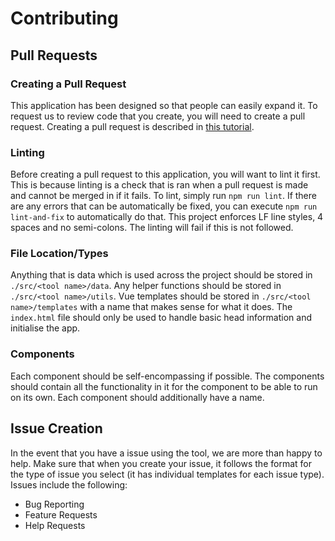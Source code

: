 # Contributing
## Pull Requests

### Creating a Pull Request
This application has been designed so that people can easily expand it. To request us to review code that you create, you will need to create a pull request. Creating a pull request is described in [this tutorial](https://www.digitalocean.com/community/tutorials/how-to-create-a-pull-request-on-github).

### Linting
Before creating a pull request to this application, you will want to lint it first. This is because linting is a check that is ran when a pull request is made and cannot be merged in if it fails. To lint, simply run `npm run lint`. If there are any errors that can be automatically be fixed, you can execute `npm run lint-and-fix` to automatically do that. This project enforces LF line styles, 4 spaces and no semi-colons. The linting will fail if this is not followed.

### File Location/Types
Anything that is data which is used across the project should be stored in `./src/<tool name>/data`. Any helper functions should be stored in `./src/<tool name>/utils`. Vue templates should be stored in `./src/<tool name>/templates` with a name that makes sense for what it does. The `index.html` file should only be used to handle basic head information and initialise the app.

### Components
Each component should be self-encompassing if possible. The components should contain all the functionality in it for the component to be able to run on its own. Each component should additionally have a name.

## Issue Creation
In the event that you have a issue using the tool, we are more than happy to help. Make sure that when you create your issue, it follows the format for the type of issue you select (it has individual templates for each issue type). Issues include the following:
- Bug Reporting
- Feature Requests
- Help Requests
